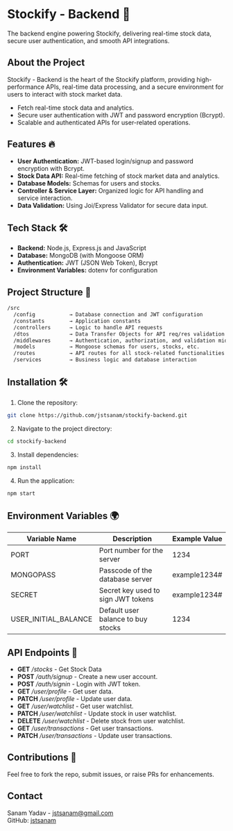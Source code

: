 # Stockify - Backend 🚀

The backend engine powering Stockify, delivering real-time stock data, secure user authentication, and smooth API integrations.

## About the Project

Stockify - Backend is the heart of the Stockify platform, providing high-performance APIs, real-time data processing, and a secure environment for users to interact with stock market data.

- Fetch real-time stock data and analytics.
- Secure user authentication with JWT and password encryption (Bcrypt).
- Scalable and authenticated APIs for user-related operations.

## Features 🔥

- **User Authentication:** JWT-based login/signup and password encryption with Bcrypt.
- **Stock Data API:** Real-time fetching of stock market data and analytics.
- **Database Models:** Schemas for users and stocks.
- **Controller & Service Layer:** Organized logic for API handling and service interaction.
- **Data Validation:** Using Joi/Express Validator for secure data input.

## Tech Stack 🛠️

- **Backend:** Node.js, Express.js and JavaScript
- **Database:** MongoDB (with Mongoose ORM)
- **Authentication:** JWT (JSON Web Token), Bcrypt
- **Environment Variables:** dotenv for configuration

## Project Structure 📁

```bash
/src
  /config           → Database connection and JWT configuration
  /constants        → Application constants 
  /controllers      → Logic to handle API requests
  /dtos             → Data Transfer Objects for API req/res validation and formatting
  /middlewares      → Authentication, authorization, and validation middleware
  /models           → Mongoose schemas for users, stocks, etc.
  /routes           → API routes for all stock-related functionalities
  /services         → Business logic and database interaction
```


## Installation 🛠️

1. Clone the repository:

```bash
git clone https://github.com/jstsanam/stockify-backend.git
```

2. Navigate to the project directory:

```bash
cd stockify-backend
```

3. Install dependencies:

```bash
npm install
```

4. Run the application:

```bash
npm start
```

## Environment Variables 🌍

| Variable Name           | Description                                      | Example Value         |
|-------------------------|--------------------------------------------------|-----------------------|
| PORT                    | Port number for the server                       | 1234                  |
| MONGOPASS               | Passcode of the database server                  | example1234#          |
| SECRET                  | Secret key used to sign JWT tokens               | example1234#          |
| USER_INITIAL_BALANCE    | Default user balance to buy stocks               | 1234                  |

## API Endpoints 📡

- **GET** */stocks* - Get Stock Data
- **POST** */auth/signup* - Create a new user account.
- **POST** */auth/signin* - Login with JWT token.
- **GET** */user/profile* - Get user data.
- **PATCH** */user/profile* - Update user data.
- **GET** */user/watchlist* - Get user watchlist.
- **PATCH** */user/watchlist* - Update stock in user watchlist.
- **DELETE** */user/watchlist* - Delete stock from user watchlist.
- **GET** */user/transactions* - Get user transactions.
- **PATCH** */user/transactions* - Update user transactions.

## Contributions 🤝
Feel free to fork the repo, submit issues, or raise PRs for enhancements.

## Contact

Sanam Yadav - [jstsanam@gmail.com](mailto:jstsanam@gmail.com)  
GitHub: [jstsanam](https://github.com/jstsanam)
